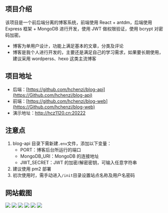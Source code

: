 ## 项目介绍

该项目是一个前后端分离的博客系统，前端使用 React + antdm，后端使用 Express 框架 + MongoDB 进行开发，使用 JWT 做权限验证，使用 bcrypt 对密码加密。

- 博客为单用户设计，功能上满足基本的文章，分类及评论
- 博客是我个人进行开发的，主要还是满足自己的学习需求，如果要长期使用，建议采用 wordperss、hexo 这类主流博客

## 项目地址

- 后端：[https://github.com/hchenzi/blog-api](https://Github.com/hchenzi/blog-api)
- 前端：[https://github.com/hchenzi/blog-web](https://Github.com/hchenzi/blog-web)
- 演示地址：http://hcz1120.cn:20222

## 注意点

1. blog-api 目录下需新建`.env`文件，添加以下变量：
   - PORT：博客后台所运行的端口
   - MongoDB_URI：MongoDB 的连接地址
   - JWT_SECRET：JWT 的加密/解密密钥，可输入任意字符串
2. 建议使用 pm2 部署
3. 初次使用时，需手动进入`/init`目录设置站点名称及用户名密码

## 网站截图

![](https://share-1252784048.cos.ap-shanghai.myqcloud.com/share/2022/07/chrome_7QJ6wz898V.png)
![](https://share-1252784048.cos.ap-shanghai.myqcloud.com/share/2022/07/chrome_W3XuQateru.png)
![](https://share-1252784048.cos.ap-shanghai.myqcloud.com/share/2022/07/chrome_f6hSJdB4jY.png)
![](https://share-1252784048.cos.ap-shanghai.myqcloud.com/share/2022/07/chrome_jT6q0lLX25.png)
![](https://share-1252784048.cos.ap-shanghai.myqcloud.com/share/2022/07/chrome_lGnDv6cXai.png)
![](https://share-1252784048.cos.ap-shanghai.myqcloud.com/share/2022/07/chrome_txEZK8y6Ia.png)
